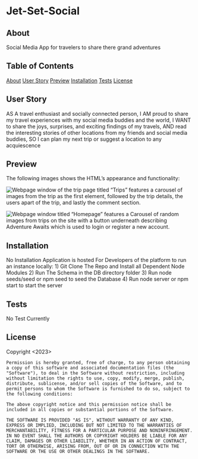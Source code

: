 # Jet-Set-Social

## About
Social Media App for travelers to share there grand adventures

## Table of Contents
  
  [About](#about)
  [User Story](#user-story)
  [Preview](#preview)
  [Installation](#installation)
  [Tests](#tests)
  [License](#license)

## User Story

AS A travel enthusiast and socially connected person,
I AM proud to share my travel experiences with my social media buddies and the world,
I WANT to share the joys, surprises, and exciting findings of my travels, 
AND read the interesting stories of other locations from my friends and social media buddies,
SO I can plan my next trip or suggest a location to any acquiescence

## Preview

The following images shows the HTML’s appearance and functionality:

![Webpage window of the trip page titled “Trips” features a carousel of images from the trip as the first element, followed by the trip details, the users apart of the trip, and lastly the comment section.](public/Images/Jet-Set-Vacations.png)

![Webpage window titled “Homepage” features a Carousel of random images from trips on the site with a button underneath describing Adventure Awaits which is used to login or register a new account.](public/Images/Jet-Set-Vacations-Home.png)     
  
## Installation
  No Installation Application is hosted
  For Developers of the platform to run an instance locally:
    1) Git Clone The Repo and Install all Dependent Node Modules
    2) Run The Schema in the DB directory folder
    3) Run node seeds/seed or npm seed to seed the Database
    4) Run node server or npm start to start the server

## Tests
  No Test Currently

## License
  Copyright <2023> <COPYRIGHT Jet-Set-Studios>

    Permission is hereby granted, free of charge, to any person obtaining a copy of this software and associated documentation files (the "Software"), to deal in the Software without restriction, including without limitation the rights to use, copy, modify, merge, publish, distribute, sublicense, and/or sell copies of the Software, and to permit persons to whom the Software is furnished to do so, subject to the following conditions:

    The above copyright notice and this permission notice shall be included in all copies or substantial portions of the Software.

    THE SOFTWARE IS PROVIDED "AS IS", WITHOUT WARRANTY OF ANY KIND, EXPRESS OR IMPLIED, INCLUDING BUT NOT LIMITED TO THE WARRANTIES OF MERCHANTABILITY, FITNESS FOR A PARTICULAR PURPOSE AND NONINFRINGEMENT. IN NO EVENT SHALL THE AUTHORS OR COPYRIGHT HOLDERS BE LIABLE FOR ANY CLAIM, DAMAGES OR OTHER LIABILITY, WHETHER IN AN ACTION OF CONTRACT, TORT OR OTHERWISE, ARISING FROM, OUT OF OR IN CONNECTION WITH THE SOFTWARE OR THE USE OR OTHER DEALINGS IN THE SOFTWARE.
